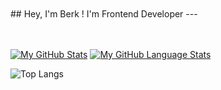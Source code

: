 <br/>
<br/>
## Hey, I'm Berk ! I'm Frontend Developer
---
<br/><br/><br/>

[![My GitHub Stats](https://github-readme-stats.vercel.app/api/?username=Berkcinr&count_private=true&theme=tokyonight&showicons=true)]()
[![My GitHub Language Stats](https://github-readme-stats.vercel.app/api/top-langs/?username=Berkcinr&langs_count=5&theme=tokyonight)]()

![Top Langs](https://github-readme-stats.vercel.app/api/top-langs/?username=Berkcinar&layout=compact)



